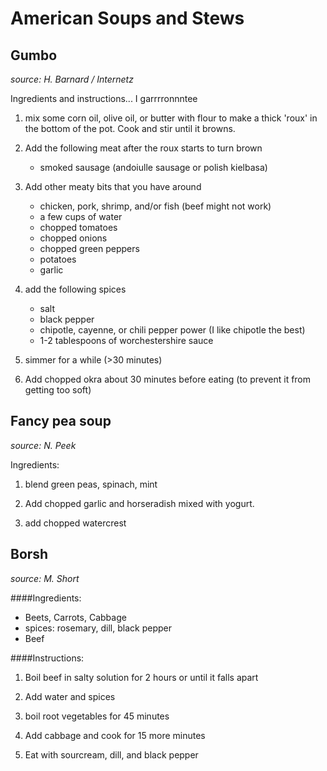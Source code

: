 American Soups and Stews
========================

Gumbo 
---------
*source: H. Barnard / Internetz*

Ingredients and instructions... I garrrronnntee

1. mix some corn oil, olive oil, or butter with flour to make a thick 'roux' in the bottom of the pot.  Cook and stir until it browns.

2. Add the following meat after the roux starts to turn brown
    - smoked sausage (andoiulle sausage or polish kielbasa)

3. Add other meaty bits that you have around
    - chicken, pork, shrimp, and/or fish (beef might not work)
    - a few cups of water
    - chopped tomatoes
    - chopped onions
    - chopped green peppers
    - potatoes
    - garlic

4. add the following spices
    - salt
    - black pepper
    - chipotle, cayenne, or chili pepper power (I like chipotle the best)
    - 1-2 tablespoons of worchestershire sauce

5. simmer for a while (>30 minutes)

6. Add chopped okra about 30 minutes before eating (to prevent it from getting too soft)

Fancy pea soup
-------------
*source: N. Peek*

Ingredients: 

1. blend green peas, spinach, mint

2. Add chopped garlic and horseradish mixed with yogurt.

3. add chopped watercrest

Borsh
------
*source: M. Short*

####Ingredients:

- Beets, Carrots, Cabbage
- spices: rosemary, dill, black pepper
- Beef

####Instructions:

1. Boil beef in salty solution for 2 hours or until it falls apart

2. Add water and spices

3. boil root vegetables for 45 minutes

4. Add cabbage and cook for 15 more minutes

5. Eat with sourcream, dill, and black pepper 


